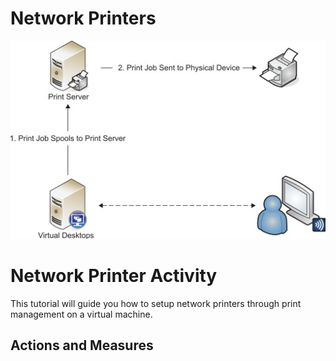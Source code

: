 # Network Printers

<p align="center">
  <img src="https://raw.githubusercontent.com/Oatmello/Markdowns/main/ADimages/Network%20Printer.png" />
</p>

# Network Printer Activity
This tutorial will guide you how to setup network printers through print management on a virtual machine. 

## Actions and Measures
